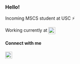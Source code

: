 ### Hello!
Incoming MSCS student at USC :zap:

Working currently at <img align="center" alt="codeSTACKr | NVIDIA" width="22px" src="https://cdn.jsdelivr.net/npm/simple-icons@v3/icons/nvidia.svg" />

#### Connect with me

[<img align="left" alt="codeSTACKr | LinkedIn" width="22px" src="https://cdn.jsdelivr.net/npm/simple-icons@v3/icons/linkedin.svg" />][linkedin]

[linkedin]: https://www.linkedin.com/in/chaitanyasd/
